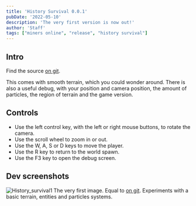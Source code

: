 ```yaml
---
title: 'History Survival 0.0.1'
pubDate: '2022-05-10'
description: 'The very first version is now out!'
author: 'Staff'
tags: ["miners online", "release", "history survival"]
---
```


## Intro
Find the source [on git](https://github.com/ajh123-archives/HistorySurvival/releases/tag/v0.0.1).

This comes with smooth terrain, which you could wonder around. There is also a useful debug, with your position and camera position, the amount of particles, the region of terrain and the game version.

## Controls
* Use the left control key, with the left or right mouse buttons, to rotate the camera.
* Use the scroll wheel to zoom in or out.
* Use the W, A, S or D keys to move the player.
* Use the R key to return to the world spawn.
* Use the F3 key to open the debug screen.

## Dev screenshots
![History_survival1](https://user-images.githubusercontent.com/41990982/224503888-b910112d-2aa3-441b-95a7-3c5e558bfd99.png)
The very first image. Equal to [on git](https://github.com/ajh123-development/HistorySurvival/tree/b1c3967d67db41b8b9b11a75558a44f8463f9ee3). Experiments with a basic terrain, entities and particles systems.
